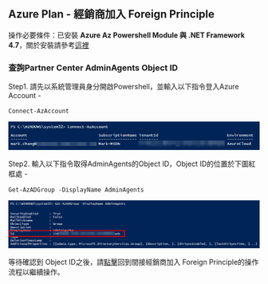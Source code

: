 ## Azure Plan - 經銷商加入 Foreign Principle

操作必要條件：已安裝 **Azure Az Powershell Module 與 .NET Framework 4.7**，關於安裝請參考[這裡](https://docs.microsoft.com/zh-tw/powershell/azure/install-az-ps?view=azps-6.4.0)

### 查詢Partner Center AdminAgents Object ID

Step1. 請先以系統管理員身分開啟Powershell，並輸入以下指令登入Azure Account -

```
Connect-AzAccount
```

![GITHUB](https://github.com/MarkChang-Core/AzurePlan-Join-Foreign-Principle/blob/main/image/image2-1.jpg)<br>

Step2. 輸入以下指令取得AdminAgents的Object ID，Object ID的位置於下圖紅框處 -

```
Get-AzADGroup -DisplayName AdminAgents
```

![GITHUB](https://github.com/MarkChang-Core/AzurePlan-Join-Foreign-Principle/blob/main/image/image2-2.jpg)<br>

等待確認到 Object ID之後，請[點擊](https://github.com/MarkChang-Core/AzurePlan-Join-Foreign-Principle/edit/main/Lab1.md)回到間接經銷商加入 Foreign Principle的操作流程以繼續操作。



